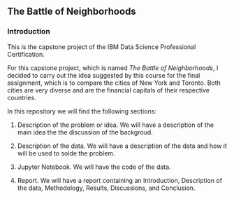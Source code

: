 ## The Battle of Neighborhoods
### Introduction

This is the capstone project of the IBM Data Science Professional Certification.

For this capstone project, which is named *The Battle of Neighborhoods*, I decided to carry out the idea suggested by this course for the final assignment, which is to compare the cities of New York and Toronto. Both cities are very diverse and are the financial capitals of their respective countries.

In this repository we will find the following sections:

1) Description of the problem or idea.
We will have a description of the main idea the the discussion of the backgroud.

2) Description of the data.
We will have a description of the data and how it will be used to solde the problem.

3) Jupyter Notebook.
We will have the code of the data.

4) Report.
We will have a report containing an Introduction, Description of the data, Methodology, Results, Discussions, and Conclusion.
